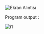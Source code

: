 
![Ekran Alıntısı](https://github.com/erolcum/Stateless/assets/110387801/6074f94e-8b5e-4918-a429-9c61b54dd6de)<br>

Program output : <br>

![i1](https://github.com/erolcum/Stateless/assets/110387801/da778552-f3f6-49b2-8722-d78f504e5722)
